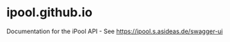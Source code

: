 ipool.github.io
===============

Documentation for the iPool API - See  https://ipool.s.asideas.de/swagger-ui
